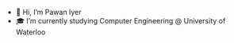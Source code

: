 - 👋 Hi, I’m Pawan Iyer
- 🎓 I’m currently studying Computer Engineering @ University of Waterloo

<!---
pawaniyer/pawaniyer is a ✨ special ✨ repository because its `README.md` (this file) appears on your GitHub profile.
You can click the Preview link to take a look at your changes.
--->
